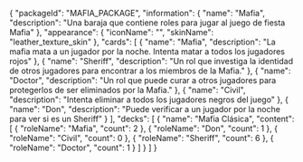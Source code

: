 {
  "packageId": "MAFIA_PACKAGE",
  "information": {
    "name": "Mafia",
    "description": "Una baraja que contiene roles para jugar al juego de fiesta Mafia"
  },
  "appearance": {
    "iconName": "",
    "skinName": "leather_texture_skin"
  },
  "cards": [
    {
      "name": "Mafia",
      "description": "La mafia mata a un jugador por la noche. Intenta matar a todos los jugadores rojos"
    },
    {
      "name": "Sheriff",
      "description": "Un rol que investiga la identidad de otros jugadores para encontrar a los miembros de la Mafia."
    },
    {
      "name": "Doctor",
      "description": "Un rol que puede curar a otros jugadores para protegerlos de ser eliminados por la Mafia."
    },
    {
      "name": "Civil",
      "description": "Intenta eliminar a todos los jugadores negros del juego"
    },
    {
      "name": "Don",
      "description": "Puede verificar a un jugador por la noche para ver si es un Sheriff"
    }
  ],
  "decks": [
    {
      "name": "Mafia Clásica",
      "content": [
        {
          "roleName": "Mafia",
          "count": 2
        },
        {
          "roleName": "Don",
          "count": 1
        },
        {
          "roleName": "Civil",
          "count": 0
        },
        {
          "roleName": "Sheriff",
          "count": 6
        },
        {
          "roleName": "Doctor",
          "count": 1
        }
      ]
    }
  ]
}
